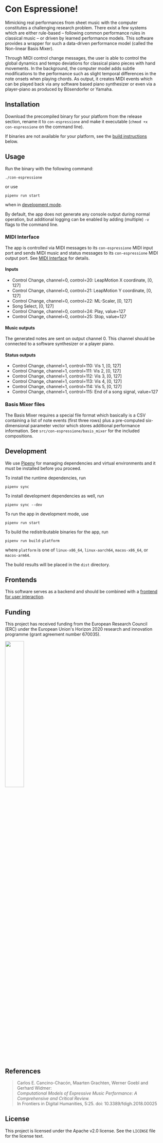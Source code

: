 # Con Espressione!

Mimicking real performances from sheet music with the computer constitutes a
challenging research problem. There exist a few systems which are either
rule-based – following common performance rules in classical music – or
driven by learned performance models.
This software provides a wrapper for such a data-driven performance model
(called the Non-linear Basis Mixer).

Through MIDI control change messages, the user is able to control
the global dynamics and tempo deviations for classical piano pieces
with hand movements.
In the background, the computer model adds subtle modifications to the
performance such as slight temporal differences in the note onsets
when playing chords.
As output, it creates MIDI events which can be played back via any software
based piano synthesizer or even via a player-piano as produced by Bösendorfer
or Yamaha.

## Installation

Download the precompiled binary for your platform from the release section, rename it to `con-espressione` and make it executable (`chmod +x con-espressione` on the command line).

If binaries are not available for your platform, see the [build instructions](Development) below.

## Usage 

Run the binary with the following command:
```
./con-espressione
```
or use
```
pipenv run start
```
when in [development mode](Development).

By default, the app does not generate any console output during normal operation, but additional logging can be enabled by adding (multiple) `-v` flags to the command line.

### MIDI Interface

The app is controlled via MIDI messages to its `con-espressione` MIDI input port and sends MIDI music and status messages to its `con-espressione` MIDI output port. See [MIDI Interface](#midi-interface) for details.

#### Inputs

* Control Change, channel=0, control=20: LeapMotion X coordinate, [0, 127]
* Control Change, channel=0, control=21: LeapMotion Y coordinate, [0, 127]
* Control Change, channel=0, control=22: ML-Scaler, [0, 127]
* Song Select, [0, 127]
* Control Change, channel=0, control=24: Play, value=127
* Control Change, channel=0, control=25: Stop, value=127

#### Music outputs

The generated notes are sent on output channel 0. This channel should be connected to a software synthesizer or a player piano.

#### Status outputs

* Control Change, channel=1, control=110: Vis 1, [0, 127]
* Control Change, channel=1, control=111: Vis 2, [0, 127]
* Control Change, channel=1, control=112: Vis 3, [0, 127]
* Control Change, channel=1, control=113: Vis 4, [0, 127]
* Control Change, channel=1, control=114: Vis 5, [0, 127]
* Control Change, channel=1, control=115: End of a song signal, value=127

### Basis Mixer files

The Basis Mixer requires a special file format which basically is a CSV
containing a list of note events (first three rows) plus a pre-computed
six-dimensional parameter vector which stores additional performance
information. See `src/con-espressione/basis_mixer` for the included compositions.

## Development

We use [Pipenv](https://pipenv.pypa.io/en/latest/) for managing dependencies and virtual environments and it must be installed before you proceed.

To install the runtime dependencies, run
```
pipenv sync 
```
To install development dependencies as well, run
```
pipenv sync --dev
```

To run the app in development mode, use
```
pipenv run start
```

To build the redistributable binaries for the app, run
```
pipenv run build-platform
```
where `platform` is one of `linux-x86_64`, `linux-aarch64`, `macos-x86_64`, or `macos-arm64`.

The build results will be placed in the `dist` directory.

## Frontends

This software serves as a backend and should be combined with a [frontend for user interaction](https://github.com/IMAGINARY/con-espressione-ui).

## Funding

This project has received funding from the European Research Council (ERC) under the European Union's Horizon 2020 research and innovation programme (grant agreement number 670035).

<img src="https://erc.europa.eu/sites/default/files/LOGO_ERC-FLAG_EU_.jpg" width="35%" height="35%">


## References

> Carlos E. Cancino-Chacón, Maarten Grachten, Werner Goebl and Gerhard Widmer:<br />
*Computational Models of Expressive Music Performance: A Comprehensive and Critical Review.*<br />In Frontiers in Digital Humanities, 5:25. doi: 10.3389/fdigh.2018.00025

## License

This project is licensed under the Apache v2.0 license. See the `LICENSE` file for the license text.

